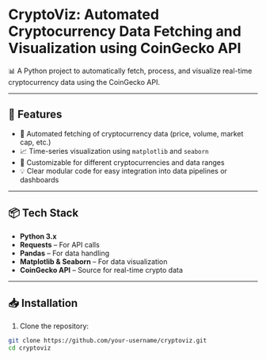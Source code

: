 # CryptoViz: Automated Cryptocurrency Data Fetching and Visualization using CoinGecko API

📊 A Python project to automatically fetch, process, and visualize real-time cryptocurrency data using the CoinGecko API.

---

## 🚀 Features

- 🔄 Automated fetching of cryptocurrency data (price, volume, market cap, etc.)
- 📈 Time-series visualization using `matplotlib` and `seaborn`
- 🧠 Customizable for different cryptocurrencies and data ranges
- 💡 Clear modular code for easy integration into data pipelines or dashboards

---

## 📦 Tech Stack

- **Python 3.x**
- **Requests** – For API calls
- **Pandas** – For data handling
- **Matplotlib & Seaborn** – For data visualization
- **CoinGecko API** – Source for real-time crypto data

---

## 📥 Installation

1. Clone the repository:
```bash
git clone https://github.com/your-username/cryptoviz.git
cd cryptoviz

